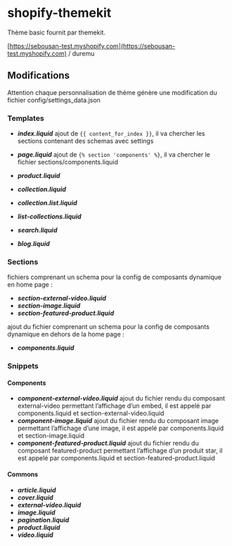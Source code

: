 # shopify-themekit
Thème basic fournit par themekit.

[https://sebousan-test.myshopify.com](https://sebousan-test.myshopify.com) / duremu

## Modifications
Attention chaque personnalisation de thème génère une modification du fichier config/settings_data.json

### Templates

* ***index.liquid***
ajout de ```{{ content_for_index }}```, il va chercher les sections contenant des schemas avec settings
* ***page.liquid***
ajout de ```{% section 'components' %}```, il va chercher le fichier sections/components.liquid

* ***product.liquid***
* ***collection.liquid***
* ***collection.list.liquid***
* ***list-collections.liquid***
* ***search.liquid***
* ***blog.liquid***

### Sections

fichiers comprenant un schema pour la config de composants dynamique en home page :
* ***section-external-video.liquid***
* ***section-image.liquid***
* ***section-featured-product.liquid***

ajout du fichier comprenant un schema pour la config de composants dynamique en dehors de la home page :
* ***components.liquid***

### Snippets

#### Components
* ***component-external-video.liquid***
ajout du fichier rendu du composant external-video permettant l’affichage d’un embed, il est appelé par components.liquid et section-external-video.liquid
* ***component-image.liquid***
ajout du fichier rendu du composant image permettant l’affichage d’une image, il est appelé par components.liquid et section-image.liquid
* ***component-featured-product.liquid***
ajout du fichier rendu du composant featured-product permettant l’affichage d’un produit star, il est appelé par components.liquid et section-featured-product.liquid

#### Commons
* ***article.liquid***
* ***cover.liquid***
* ***external-video.liquid***
* ***image.liquid***
* ***pagination.liquid***
* ***product.liquid***
* ***video.liquid***
